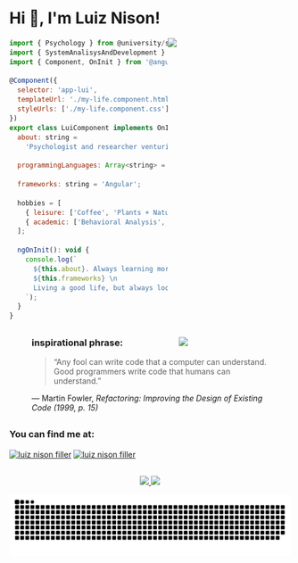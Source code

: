 <h1 align="left">Hi 👋, I'm  Luiz Nison!</h1>
<img align='right' src="https://img.freepik.com/vetores-gratis/homem-operacional-laptop-icone-dos-desenhos-animados-ilustracao-pessoas-conceito-de-icone-de-negocios-isolado-estilo-flat-cartoon_138676-1803.jpg?w=740" width="220">

```javascript
import { Psychology } from @university/saoJudasTadeu;
import { SystemAnalisysAndDevelopment } from @university/saoPauloTechSchool;
import { Component, OnInit } from '@angular/core';

@Component({
  selector: 'app-lui',
  templateUrl: './my-life.component.html',
  styleUrls: ['./my-life.component.css']
})
export class LuiComponent implements OnInit {
  about: string =
    'Psychologist and researcher venturing out and programming his present and future';

  programmingLanguages: Array<string> = ['HTML', 'CSS', 'JS', 'TS', 'SQL'];

  frameworks: string = 'Angular';

  hobbies = [
    { leisure: ['Coffee', 'Plants + Nature', 'Photography'] },
    { academic: ['Behavioral Analysis', 'Intimacy'] },
  ];

  ngOnInit(): void {
    console.log(`
      ${this.about}. Always learning more about ${this.programmingLanguages} and 
      ${this.frameworks} \n
      Living a good life, but always looking to improve it.
    `);
  }
}

```
<!--- inspirado no README.md da Thaiane Braga(https://github.com/Thaiane/Thaiane/blob/master/README.md) --->

##
<img align='right' src="https://dynamic.thoughtworks.com/landing_pages/image0-3bfa4977dcfc3a69f0b4c2addd210880.jpeg" width="200">
<div>
  <figure>
    <h3 align="left">inspirational phrase:</h3>  
      <blockquote> <p>“Any fool can write code that a computer can understand. Good programmers write code that humans can understand.”</p> </blockquote>
      <figcaption>― Martin Fowler, <cite>Refactoring: Improving the Design of Existing Code (1999, p. 15)</cite></figcaption>
  </figure>
</div>

##
<div>
  <h3 align="left">You can find me at:</h3>
    <p align="left">
      <a href=mailto:"luizf.silva@sptech.school" target="blank"><img align="center" src="https://img.shields.io/badge/Microsoft_Outlook-0078D4?style=for-the-badge&logo=microsoft-outlook&logoColor=white" alt="luiz nison filler"/></a>
      <a href="https://www.linkedin.com/in/luiz-nison-filler-17997113b/" target="blank"><img align="center" src="https://img.shields.io/badge/LinkedIn-0077B5?style=for-the-badge&logo=linkedin&logoColor=white" alt="luiz nison filler"/></a>
    </p>
</div>
  
## 
<div align="center">
  <a href="https://github.com/luizfiller/luizfiller">
  <img height="150em" src="https://github-readme-stats.vercel.app/api?username=luizfiller&show_icons=true&theme=dark&include_all_commits=true&count_private=true"/>
  <img height="150em" src="https://github-readme-stats.vercel.app/api/top-langs/?username=luizfiller&layout=compact&langs_count=7&theme=dark"/>
</div>

![Snake animation](https://github.com/luizfiller/luizfiller/blob/output/github-contribution-grid-snake.svg)
